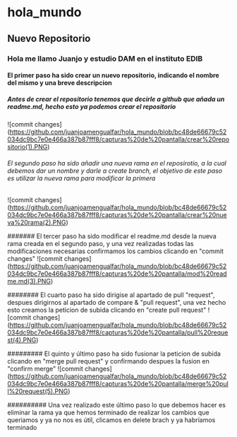 # hola_mundo
## Nuevo Repositorio
### Hola me llamo Juanjo y estudio DAM en el instituto EDIB


#### El primer paso ha sido crear un nuevo repositorio, indicando el nombre del mismo y una breve descripcion
##### Antes de crear el repositorio tenemos que decirle a github que añada un readme.md, hecho esto ya podemos crear el repositorio
![commit changes] (https://github.com/juanjoamengualfar/hola_mundo/blob/bc48de66679c52034dc9bc7e0e466a387b87fff8/capturas%20de%20pantalla/crear%20repositorio(1).PNG)


###### El segundo paso ha sido añadir una nueva rama en el reposirotio, a la cual debemos dar un nombre y darle a create branch, el objetivo de este paso es utilizar la nueva rama para modificar la primera
![commit changes] (https://github.com/juanjoamengualfar/hola_mundo/blob/bc48de66679c52034dc9bc7e0e466a387b87fff8/capturas%20de%20pantalla/crear%20nueva%20rama(2).PNG)


####### El tercer paso ha sido modificar el readme.md desde la nueva rama creada en el segundo paso, y una vez realizadas todas las modificaciones necesarias confirmamos los cambios clicando en "commit changes"
![commit changes] (https://github.com/juanjoamengualfar/hola_mundo/blob/bc48de66679c52034dc9bc7e0e466a387b87fff8/capturas%20de%20pantalla/mod%20readme.md(3).PNG)


######## El cuarto paso ha sido dirigise al apartado de pull "request", despues dirigirnos al apartado de compare & "pull request", una vez hecho esto creamos la peticion de subida clicando en "create pull request"
![commit changes] (https://github.com/juanjoamengualfar/hola_mundo/blob/bc48de66679c52034dc9bc7e0e466a387b87fff8/capturas%20de%20pantalla/pull%20request(4).PNG)


######### El quinto y último paso ha sido fusionar la peticion de subida clicando en "merge pull request" y confirmando despues la fusion en "confirm merge"
![commit changes] (https://github.com/juanjoamengualfar/hola_mundo/blob/bc48de66679c52034dc9bc7e0e466a387b87fff8/capturas%20de%20pantalla/merge%20pull%20request(5).PNG)


########## Una vez realizado este último paso lo que debemos hacer es eliminar la rama ya que hemos terminado de realizar los cambios que queriamos y ya no nos es útil, clicamos en delete brach y ya habríamos terminado
